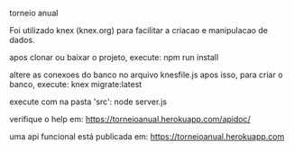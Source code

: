 torneio anual

Foi utilizado knex (knex.org) para facilitar a criacao e manipulacao de dados.

apos clonar ou baixar o projeto, execute:
npm run install

altere as conexoes do banco no arquivo knesfile.js
apos isso, para criar o banco, execute: 
knex migrate:latest

execute com na pasta 'src':
node server.js

verifique o help em:
https://torneioanual.herokuapp.com/apidoc/

uma api funcional está publicada em:
https://torneioanual.herokuapp.com
